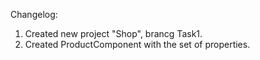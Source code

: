 Changelog:

1. Created new project "Shop", brancg Task1.
2. Created ProductComponent with the set of properties.
